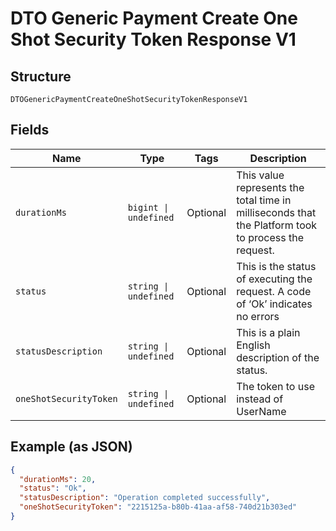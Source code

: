 
# DTO Generic Payment Create One Shot Security Token Response V1

## Structure

`DTOGenericPaymentCreateOneShotSecurityTokenResponseV1`

## Fields

| Name | Type | Tags | Description |
|  --- | --- | --- | --- |
| `durationMs` | `bigint \| undefined` | Optional | This value represents the total time in milliseconds that the Platform took to process the request. |
| `status` | `string \| undefined` | Optional | This is the status of executing the request.&nbsp;A code of ‘Ok’ indicates no errors |
| `statusDescription` | `string \| undefined` | Optional | This is a plain English description of the status. |
| `oneShotSecurityToken` | `string \| undefined` | Optional | The token to use instead of UserName |

## Example (as JSON)

```json
{
  "durationMs": 20,
  "status": "Ok",
  "statusDescription": "Operation completed successfully",
  "oneShotSecurityToken": "2215125a-b80b-41aa-af58-740d21b303ed"
}
```

